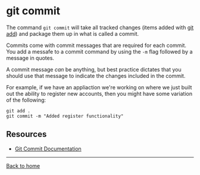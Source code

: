 # git commit

The command `git commit` will take all tracked changes (items added with [git add](./Add.md)) and package them up in what is called a commit.

Commits come with commit messages that are required for each commit. You add a messafe to a commit command by using the `-m` flag followed by a message in quotes.

A commit message _can_ be anything, but best practice dictates that you should use that message to indicate the changes included in the commit. 

For example, if we have an appliaction we're working on where we just built out the ability to register new accounts, then you might have some variation of the following:

```
git add .
git commit -m "Added register functionality"
```

## Resources

- [Git Commit Documentation](https://git-scm.com/docs/git-commit)

---
[Back to home](../README.md)